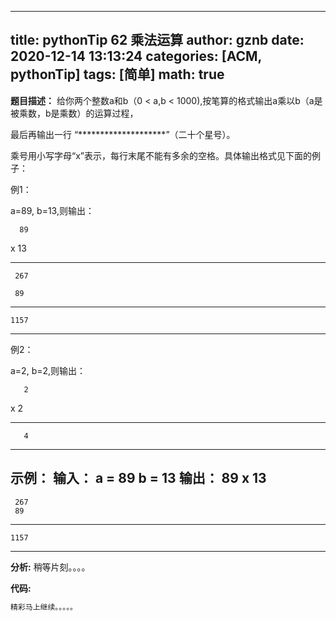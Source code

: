 
---
title: pythonTip 62 乘法运算
author: gznb
date: 2020-12-14 13:13:24
categories: [ACM, pythonTip]
tags: [简单]
math: true
---

**题目描述：**
给你两个整数a和b（0 < a,b < 1000),按笔算的格式输出a乘以b（a是被乘数，b是乘数）的运算过程，
最后再输出一行 “********************”（二十个星号）。
乘号用小写字母“x”表示，每行末尾不能有多余的空格。具体输出格式见下面的例子：
例1：
a=89, b=13,则输出：
      89
x     13
--------
     267
     89
--------
    1157
********************
例2：
a=2, b=2,则输出：
       2
x      2
--------
       4
********************

**示例：**
输入：
a = 89
b = 13
输出：
      89
x     13
--------
     267
     89
--------
    1157
********************


**分析:**
稍等片刻。。。。

**代码:**
```python
精彩马上继续。。。。。
```
